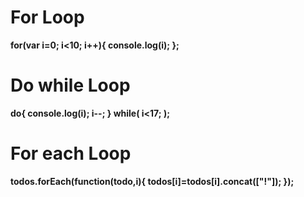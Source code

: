 # For Loop
**for(var i=0; i<10; i++){
    console.log(i);
};**

# Do while Loop
**do{
    console.log(i);
    i--;
} while(
    i<17;
);**

# For each Loop
**todos.forEach(function(todo,i){
    todos[i]=todos[i].concat(["!"]);
});**